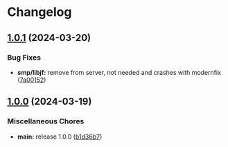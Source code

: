 # Changelog

## [1.0.1](https://github.com/raizyr/asylum-mc-modpack/compare/v1.0.0...v1.0.1) (2024-03-20)


### Bug Fixes

* **smp/libjf:** remove from server, not needed and crashes with modernfix ([7a00152](https://github.com/raizyr/asylum-mc-modpack/commit/7a00152f5d433a85601ad082bf46c802fd5f21d9))

## [1.0.0](https://github.com/raizyr/asylum-mc-modpack/compare/v1.0.0...v1.0.0) (2024-03-19)


### Miscellaneous Chores

* **main:** release 1.0.0 ([b1d36b7](https://github.com/raizyr/asylum-mc-modpack/commit/b1d36b7ed2848b757644460a87819794123e6bb3))
